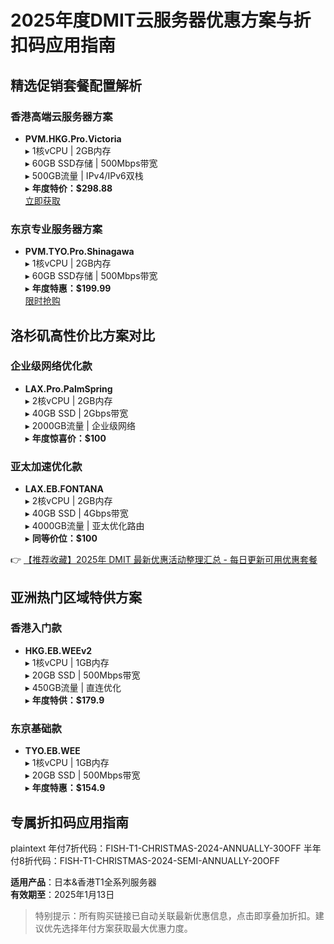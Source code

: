 # 2025年度DMIT云服务器优惠方案与折扣码应用指南

## 精选促销套餐配置解析

### 香港高端云服务器方案
- **PVM.HKG.Pro.Victoria**  
  ▸ 1核vCPU | 2GB内存  
  ▸ 60GB SSD存储 | 500Mbps带宽  
  ▸ 500GB流量 | IPv4/IPv6双栈  
  ▸ **年度特价：$298.88**  
  [立即获取](https://bit.ly/dmit_coupon)

### 东京专业服务器方案
- **PVM.TYO.Pro.Shinagawa**  
  ▸ 1核vCPU | 2GB内存  
  ▸ 60GB SSD存储 | 500Mbps带宽  
  ▸ **年度特惠：$199.99**  
  [限时抢购](https://bit.ly/dmit_coupon)

## 洛杉矶高性价比方案对比
### 企业级网络优化款
- **LAX.Pro.PalmSpring**  
  ▸ 2核vCPU | 2GB内存  
  ▸ 40GB SSD | 2Gbps带宽  
  ▸ 2000GB流量 | 企业级网络  
  ▸ **年度惊喜价：$100**

### 亚太加速优化款
- **LAX.EB.FONTANA**  
  ▸ 2核vCPU | 2GB内存  
  ▸ 40GB SSD | 4Gbps带宽  
  ▸ 4000GB流量 | 亚太优化路由  
  ▸ **同等价位：$100**

👉 [【推荐收藏】2025年 DMIT 最新优惠活动整理汇总 - 每日更新可用优惠套餐](https://bit.ly/dmit_coupon)

## 亚洲热门区域特供方案
### 香港入门款
- **HKG.EB.WEEv2**  
  ▸ 1核vCPU | 1GB内存  
  ▸ 20GB SSD | 500Mbps带宽  
  ▸ 450GB流量 | 直连优化  
  ▸ **年度特供：$179.9**

### 东京基础款
- **TYO.EB.WEE**  
  ▸ 1核vCPU | 1GB内存  
  ▸ 20GB SSD | 500Mbps带宽  
  ▸ **年度特惠：$154.9**

## 专属折扣码应用指南
plaintext
年付7折代码：FISH-T1-CHRISTMAS-2024-ANNUALLY-30OFF
半年付8折代码：FISH-T1-CHRISTMAS-2024-SEMI-ANNUALLY-20OFF

**适用产品**：日本&香港T1全系列服务器  
**有效期至**：2025年1月13日

> 特别提示：所有购买链接已自动关联最新优惠信息，点击即享叠加折扣。建议优先选择年付方案获取最大优惠力度。